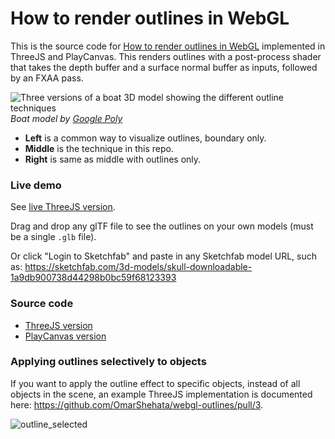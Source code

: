 # How to render outlines in WebGL

This is the source code for [How to render outlines in WebGL](https://omar-shehata.medium.com/how-to-render-outlines-in-webgl-8253c14724f9) implemented in ThreeJS and PlayCanvas. This renders outlines with a post-process shader that takes the depth buffer and a surface normal buffer as inputs, followed by an FXAA pass. 

![Three versions of a boat 3D model showing the different outline techniques](media/boat_outline_3_versions.jpeg)_Boat model by [Google Poly](https://poly.google.com/view/84-DYhLzxNq)_

* **Left** is a common way to visualize outlines, boundary only. 
* **Middle** is the technique in this repo. 
* **Right** is same as middle with outlines only.
### Live demo

See [live ThreeJS version](https://omarshehata.github.io/csb-l01dp/). 

Drag and drop any glTF file to see the outlines on your own models (must be a single `.glb` file).

Or click "Login to Sketchfab" and paste in any Sketchfab model URL, such as: https://sketchfab.com/3d-models/skull-downloadable-1a9db900738d44298b0bc59f68123393

### Source code

* [ThreeJS version](threejs/README.md)
* [PlayCanvas version](playcanvas/README.md)

### Applying outlines selectively to objects

If you want to apply the outline effect to specific objects, instead of all objects in the scene, an example ThreeJS implementation is documented here: https://github.com/OmarShehata/webgl-outlines/pull/3.

![outline_selected](https://user-images.githubusercontent.com/1711126/124300669-cd0a9980-db2c-11eb-9d58-b55ce80cf95a.gif)

